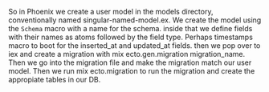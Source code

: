 So in Phoenix we create a user model in the models directory, conventionally named singular-named-model.ex. We create the model using the `Schema` macro with a name for the schema. inside that we define fields with their names as atoms followed by the field type. Perhaps timestamps macro to boot for the inserted_at and updated_at fields. then we pop over to iex and create a migration with mix ecto.gen.migration migration_name. Then we go into the migration file and make the migration match our user model. Then we run mix ecto.migration to run the migration and create the appropiate tables in our DB.
